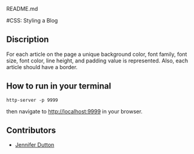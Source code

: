 README.md

#CSS: Styling a Blog

## Discription

For each article on the page a unique background color, font family, font size, 
font color, line height, and padding value is represented. Also, each article should have a border.

## How to run in your terminal
```
http-server -p 9999

```
then navigate to [http://localhost:9999](http://localhost:9999) in your browser.

## Contributors
- [Jennifer Dutton](https://github.com/jduttondesign)
